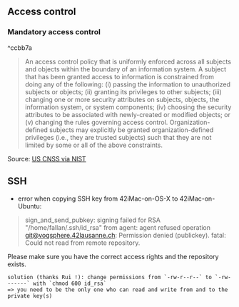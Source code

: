 ## Access control
### Mandatory access control

^ccbb7a

> An access control policy that is uniformly enforced across all subjects and objects within the boundary of an information system. A subject that has been granted access to information is constrained from doing any of the following: 
> 	(i) passing the information to unauthorized subjects or objects;
> 	(ii) granting its privileges to other subjects;
> 	(iii) changing one or more security attributes on subjects, objects, the information system, or system components;
> 	(iv) choosing the security attributes to be associated with newly-created or modified objects; or
> 	(v) changing the rules governing access control.
> Organization-defined subjects may explicitly be granted organization-defined privileges (i.e., they are trusted subjects) such that they are not limited by some or all of the above constraints.

Source: [US CNSS via NIST](https://csrc.nist.gov/glossary/term/mandatory_access_control)

## SSH
- error when copying SSH key from 42iMac-on-OS-X to 42iMac-on-Ubuntu:
> sign_and_send_pubkey: signing failed for RSA "/home/fallan/.ssh/id_rsa" from agent: agent refused operation
git@vogsphere.42lausanne.ch: Permission denied (publickey).
fatal: Could not read from remote repository.

Please make sure you have the correct access rights
and the repository exists.
```
solution (thanks Rui !): change permissions from `-rw-r--r--` to `-rw-------` with `chmod 600 id_rsa`
=> you need to be the only one who can read and write from and to the private key(s)